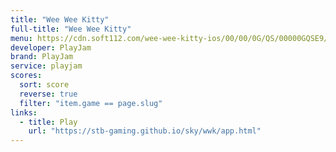 ```yaml
---
title: "Wee Wee Kitty"
full-title: "Wee Wee Kitty"
menu: https://cdn.soft112.com/wee-wee-kitty-ios/00/00/0G/QS/00000GQSE9/pad_screenshot.jpg
developer: PlayJam
brand: PlayJam
service: playjam
scores:
  sort: score
  reverse: true
  filter: "item.game == page.slug"
links:
  - title: Play
    url: "https://stb-gaming.github.io/sky/wwk/app.html"
---
```

